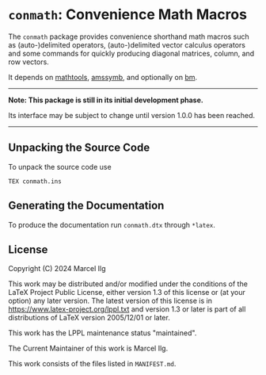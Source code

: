 # `conmath`: Convenience Math Macros

The `conmath` package provides convenience shorthand math macros such as
(auto-)delimited operators, (auto-)delimited vector calculus operators
and some commands for quickly producing diagonal matrices, 
column, and row vectors.

It depends on [mathtools](https://ctan.org/pkg/mathtools),
[amssymb](https://ctan.org/pkg/amsfonts),
and optionally on [bm](https://ctan.org/pkg/bm).

_____
**Note: This package is still in its initial development phase.**

Its interface may be subject to change until version 1.0.0 has been reached.

_____

## Unpacking the Source Code

To unpack the source code use

``` shell
TEX conmath.ins
```

## Generating the Documentation

To produce the documentation run `conmath.dtx` through `*latex`.


## License

Copyright (C) 2024 Marcel Ilg

This work may be distributed and/or modified under the
conditions of the LaTeX Project Public License, either version 1.3
of this license or (at your option) any later version.
The latest version of this license is in
https://www.latex-project.org/lppl.txt
and version 1.3 or later is part of all distributions of LaTeX
version 2005/12/01 or later.

This work has the LPPL maintenance status "maintained".

The Current Maintainer of this work is Marcel Ilg.

This work consists of the files listed in `MANIFEST.md`.
